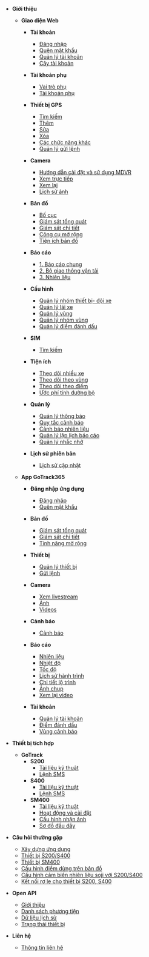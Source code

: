 - **Giới thiệu**
  - **Giao diện Web**
    - **Tài khoản**
      - [Đăng nhập](vi/modules/web-interface/users/login/)
      - [Quên mật khẩu](vi/modules/web-interface/users/forget-password/)
      - [Quản lý tài khoản](vi/modules/web-interface/users/account-management/)
      - [Cây tài khoản](vi/modules/web-interface/users/account-tree/)
     
    - **Tài khoản phụ**
      - [Vai trò phụ](vi/modules/web-interface/auxiliary/role-alias/)
      - [Tài khoản phụ](vi/modules/web-interface/auxiliary/user-alias/)
    - **Thiết bị GPS**
      - [Tìm kiếm ](vi/modules/web-interface/devices/search-device/)
      - [Thêm ](vi/modules/web-interface/devices/add-device/)
      - [Sửa  ](vi/modules/web-interface/devices/edit-device/)
      - [Xóa  ](vi/modules/web-interface/devices/delete-device/)
      - [Các chức năng khác](vi/modules/web-interface/devices/equipment-management/)
      - [Quản lý gửi lệnh ](vi/modules/web-interface/devices/send-the-device-command/)

    - **Camera**  
      - [Hướng dẫn cài đặt và sử dụng MDVR](vi/modules/web-interface/camera/instructions-for-installing-configuring/)
      - [Xem trực tiếp](vi/modules/web-interface/camera/livestream/)
      - [Xem lại](vi/modules/web-interface/camera/playback/)
      - [Lịch sử ảnh](vi/modules/web-interface/camera/history-image/)
    - **Bản đồ**
      - [Bố cục ](vi/modules/web-interface/tracking/Interface-main/)
      - [Giám sát tổng quát   ](vi/modules/web-interface/tracking/general-device-monitoring/)
      - [Giám sát chi tiết](vi/modules/web-interface/tracking/detailed-monitoring/)
      - [Công cụ mở rộng](vi/modules/web-interface/tracking/map-tools/)
      - [Tiện ích bản đồ](vi/modules/web-interface/tracking/map-widget/)
    
    - **Báo cáo**
      - [1. Báo cáo chung](vi/modules/web-interface/reports/general-report/)
      - [2. Bộ giao thông vận tải](vi/modules/web-interface/reports/the-transportation/)
      - [3. Nhiên liệu](vi/modules/web-interface/reports/fuel/)
    
    - **Cấu hình**
      - [Quản lý nhóm thiết bị- đội xe ](vi/modules/web-interface/configuration/device-group/)
      - [Quản lý lái xe](vi/modules/web-interface/configuration/driver/)
      - [Quản lý vùng](vi/modules/web-interface/configuration/manage-region/)
      - [Quản lý nhóm vùng](vi/modules/web-interface/configuration/group-geofence/)
      - [Quản lý điểm đánh dấu](vi/modules/web-interface/configuration/manage-poi/) 
    - **SIM**
      - [Tìm kiếm](vi/modules/web-interface/sim/)
    
    - **Tiện ích**
      - [Theo dõi nhiều xe](vi/modules/web-interface/utilities/trackings/) 
      - [Theo dõi theo vùng](vi/modules/web-interface/utilities/multi-tracking-by-geofence/) 
      - [Theo dõi theo điểm](vi/modules/web-interface/utilities/multi-tracking-by-landmarks/)
      - [Ước phí tính đường bộ](vi/modules/web-interface/utilities/estimated-road-charges/)
     
    - **Quản lý**
      - [Quản lý thông báo](vi/modules/web-interface/notification/)
      - [Quy tắc cảnh báo](vi/modules/web-interface/notification/warning/)
      - [Cảnh báo nhiên liệu](vi/modules/web-interface/notification/fuel-alert/)
      - [Quản lý lập lịch báo cáo](vi/modules/web-interface/notification/Schedule-a-report/)
      - [Quản lý nhắc nhở](vi/modules/web-interface/notification/remind/)

    - **Lịch sử phiên bản**
      - [Lịch sử cập nhật](vi/modules/web-interface/version-history/)
  
  - **App GoTrack365**
    - **Đăng nhập ứng dụng**
      - [Đăng nhập](vi/modules/app-gotrack365/login/)
      - [Quên mật khẩu](vi/modules/app-gotrack365/forget-password/)
    - **Bản đồ**
      - [Giám sát tổng quát ](vi/modules/app-gotrack365/general-device-monitoring/)
      - [Giám sát chi tiết](vi/modules/app-gotrack365/detailed-monitoring/)
      - [Tính năng mở rộng ](vi/modules/app-gotrack365/send-command/)
    - **Thiết bị**
      - [Quản lý thiết bị](vi/modules/app-gotrack365/device/)
      - [Gửi lệnh](vi/modules/app-gotrack365/send-command-pro-new/)
    - **Camera**  
      - [Xem livestream](vi/modules/app-gotrack365/camera/livestream/)
      - [Ảnh ](vi/modules/app-gotrack365/camera/photo/)
      - [Videos ](vi/modules/app-gotrack365/camera/videos/)
    - **Cảnh báo**
      - [Cảnh báo](vi/modules/app-gotrack365/notification/warning/)
     
    - **Báo cáo**
      - [Nhiên liệu](vi/modules/app-gotrack365/reports/fuel/)
      - [Nhiệt độ](vi/modules/app-gotrack365/reports/temperature/)
      - [Tốc độ](vi/modules/app-gotrack365/reports/speed/)
      - [Lịch sử hành trình](vi/modules/app-gotrack365/reports/route-history/)
      - [Chi tiết  lộ  trình](vi/modules/app-gotrack365/reports/route-detail/)
      - [Ảnh chụp ](vi/modules/app-gotrack365/reports/photo/)
      - [Xem lại video](vi/modules/app-gotrack365/reports/playback-video/)
    
    
    - **Tài khoản**
      - [Quản lý tài khoản](vi/modules/app-gotrack365/account-management/)
      - [Điểm đánh dấu](vi/modules/app-gotrack365/poi/)
      - [Vùng cảnh báo](vi/modules/app-gotrack365/warning-area/) 

- **Thiết bị tích hợp**
  - **GoTrack**
    - **S200**
      - [Tài liệu kỹ thuật](vi/modules/integrated-devices/smc/s200/technical-document/)
      - [Lệnh SMS](vi/modules/integrated-devices/smc/s200/sms-command/)
    - **S400**
      - [Tài liệu kỹ thuật](vi/modules/integrated-devices/smc/s400/technical-document/)
      - [Lệnh SMS](vi/modules/integrated-devices/smc/s400/sms-command/)
    - **SM400**
      - [Tài liệu kỹ thuật](vi/modules/integrated-devices/smc/sm400/technical-document/)
      - [Hoạt động và cài đặt](vi/modules/integrated-devices/smc/sm400/operation-settings/)
      - [Cấu hình nhận ảnh](vi/modules/integrated-devices/smc/sm400/configuration-connection/)
      - [Sơ đồ đấu dây ](vi/modules/integrated-devices/smc/sm400/wriring-diagram/) 

- **Câu hỏi thường gặp**
  - [Xây dựng ứng dụng](vi/modules/web-interface/faq/build-app/)
  - [Thiết bị S200/S400](vi/modules/web-interface/faq/device-s200-s400/)
  - [Thiết bị SM400](vi/modules/web-interface/faq/sm400/)
  - [Cấu hình điểm dừng trên bản đồ](vi/modules/web-interface/faq/configure-stops/)
  - [Cấu hình cảm biến nhiên liệu soji với S200/S400](vi/modules/web-interface/faq/connect-sensor-s400/)
  - [Kết nối rơ le cho thiết bị S200, S400](vi/modules/web-interface/faq/ro-le/)
- **Open API**  
  - [Giới thiệu](vi/modules/api/get-started/) 
  - [Danh sách phương tiện](vi/modules/api/get-vehicles/)
  - [Dữ liệu lịch sử](vi/modules/api/get-history/)
  - [Trạng thái thiết bị](vi/modules/api/get-status-vehicles/)
- **Liên hệ**  
  - [Thông tin liên hệ](vi/modules/web-interface/contact/) 

